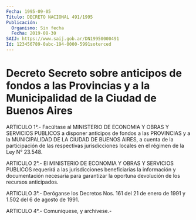 ```yaml
---
Fecha: 1995-09-05
Título: DECRETO NACIONAL 491/1995
Publicación:
  Organismo: Sin fecha
  Fecha: 2019-08-30
SAIJ: https://www.saij.gob.ar/DN19950000491
Id: 123456789-0abc-194-0000-5991soterced
---
```

# Decreto Secreto sobre anticipos de fondos a las Provincias y a la Municipalidad de la Ciudad de Buenos Aires

<a id="1"></a>
ARTICULO 1°.- Facúltase al MINISTERIO DE ECONOMIA Y OBRAS Y SERVICIOS PUBLICOS a disponer anticipos de fondos a las PROVINCIAS y a la MUNICIPALIDAD DE LA CIUDAD DE BUENOS AIRES, a cuenta de la participación de las respectivas jurisdicciones locales en el régimen de la Ley N° 23.548.

<a id="2"></a>
ARTICULO 2°.- El MINISTERIO DE ECONOMIA Y OBRAS Y SERVICIOS PUBLICOS requerirá a las jurisdicciones beneficiarias la información y documentación necesaria para garantizar la oportuna devolución de los recursos anticipados.

<a id="3"></a>
ARTICULO 3°.- Deróganse los Decretos Nos. 161 del 21 de enero de 1991 y 1.502 del 6 de agosto de 1991.

<a id="4"></a>
ARTICULO 4°.- Comuníquese, y archívese.-